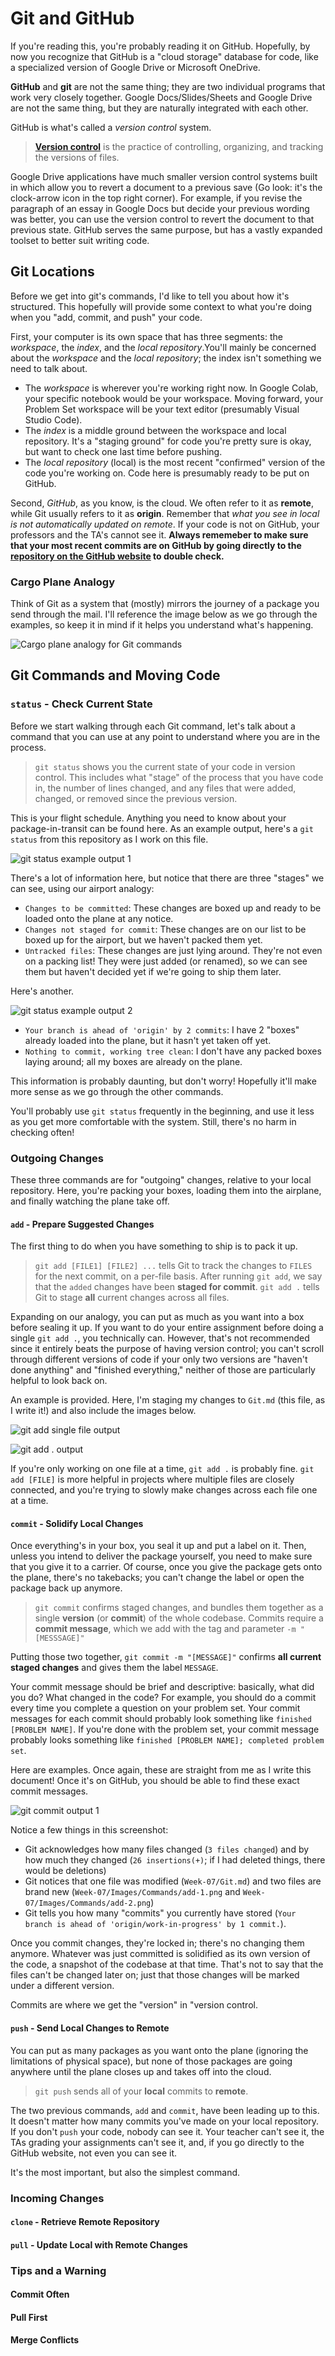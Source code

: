 # Git and GitHub

If you're reading this, you're probably reading it on GitHub. Hopefully, by now you recognize that GitHub is a "cloud storage" database for code, like a specialized version of Google Drive or Microsoft OneDrive.

**GitHub** and **git** are not the same thing; they are two individual programs that work very closely together. Google Docs/Slides/Sheets and Google Drive are not the same thing, but they are naturally integrated with each other.

GitHub is what's called a *version control* system.

> **[Version control](https://en.wikipedia.org/wiki/Version_control)** is the practice of controlling, organizing, and tracking the versions of files.

Google Drive applications have much smaller version control systems built in which allow you to revert a document to a previous save (Go look: it's the clock-arrow icon in the top right corner). For example, if you revise the paragraph of an essay in Google Docs but decide your previous wording was better, you can use the version control to revert the document to that previous state. GitHub serves the same purpose, but has a vastly expanded toolset to better suit writing code.

## Git Locations

Before we get into git's commands, I'd like to tell you about how it's structured. This hopefully will provide some context to what you're doing when you "add, commit, and push" your code.

First, your computer is its own space that has three segments: the *workspace*, the *index*, and the *local repository*.You'll mainly be concerned about the *workspace* and the *local repository*; the index isn't something we need to talk about.

* The *workspace* is wherever you're working right now. In Google Colab, your specific notebook would be your workspace. Moving forward, your Problem Set workspace will be your text editor (presumably Visual Studio Code).
* The *index* is a middle ground between the workspace and local repository. It's a "staging ground" for code you're pretty sure is okay, but want to check one last time before pushing.
* The *local repository* (local) is the most recent "confirmed" version of the code you're working on. Code here is presumably ready to be put on GitHub.

Second, *GitHub*, as you know, is the cloud. We often refer to it as **remote**, while Git usually refers to it as **origin**. Remember that *what you see in local is not automatically updated on remote*. If your code is not on GitHub, your professors and the TA's cannot see it. **Always rememeber to make sure that your most recent commits are on GitHub by going directly to the [repository on the GitHub website](https://github.com/) to double check.**

### Cargo Plane Analogy

Think of Git as a system that (mostly) mirrors the journey of a package you send through the mail. I'll reference the image below as we go through the examples, so keep it in mind if it helps you understand what's happening.

![Cargo plane analogy for Git commands](Images/Assets/airport.png)

## Git Commands and Moving Code

### `status` - Check Current State

Before we start walking through each Git command, let's talk about a command that you can use at any point to understand where you are in the process.

> `git status` shows you the current state of your code in version control. This includes what "stage" of the process that you have code in, the number of lines changed, and any files that were added, changed, or removed since the previous version.

This is your flight schedule. Anything you need to know about your package-in-transit can be found here. As an example output, here's a `git status` from this repository as I work on this file.

![git status example output 1](Images/Commands/Git/status-1.png)

There's a lot of information here, but notice that there are three "stages" we can see, using our airport analogy:

* `Changes to be committed`: These changes are boxed up and ready to be loaded onto the plane at any notice.
* `Changes not staged for commit`: These changes are on our list to be boxed up for the airport, but we haven't packed them yet.
* `Untracked files`: These changes are just lying around. They're not even on a packing list! They were just added (or renamed), so we can see them but haven't decided yet if we're going to ship them later.

Here's another.

![git status example output 2](Images/Commands/Git/status-2.png)

* `Your branch is ahead of 'origin' by 2 commits`: I have 2 "boxes" already loaded into the plane, but it hasn't yet taken off yet.
* `Nothing to commit, working tree clean`: I don't have any packed boxes laying around; all my boxes are already on the plane.

This information is probably daunting, but don't worry! Hopefully it'll make more sense as we go through the other commands.

You'll probably use `git status` frequently in the beginning, and use it less as you get more comfortable with the system. Still, there's no harm in checking often!

### Outgoing Changes

These three commands are for "outgoing" changes, relative to your local repository. Here, you're packing your boxes, loading them into the airplane, and finally watching the plane take off.

#### `add` - Prepare Suggested Changes

The first thing to do when you have something to ship is to pack it up.

> `git add [FILE1] [FILE2] ...` tells Git to track the changes to `FILES` for the next commit, on a per-file basis. After running `git add`, we say that the `added` changes have been **staged for commit**.
> `git add .` tells Git to stage **all** current changes across all files.

Expanding on our analogy, you can put as much as you want into a box before sealing it up. If you want to do your entire assignment before doing a single `git add .`, you technically can. However, that's not recommended since it entirely beats the purpose of having version control; you can't scroll through different versions of code if your only two versions are "haven't done anything" and "finished everything," neither of those are particularly helpful to look back on.

An example is provided. Here, I'm staging my changes to `Git.md` (this file, as I write it!) and also include the images below.

![git add single file output](Images/Commands/Git/add-1.png)

![git add . output](Images/Commands/Git/add-2.png)

If you're only working on one file at a time, `git add .` is probably fine. `git add [FILE]` is more helpful in projects where multiple files are closely connected, and you're trying to slowly make changes across each file one at a time.

#### `commit` - Solidify Local Changes

Once everything's in your box, you seal it up and put a label on it. Then, unless you intend to deliver the package yourself, you need to make sure that you give it to a carrier. Of course, once you give the package gets onto the plane, there's no takebacks; you can't change the label or open the package back up anymore.

> `git commit` confirms staged changes, and bundles them together as a single **version** (or **commit**) of the whole codebase.
> Commits require a **commit message**, which we add with the tag and parameter `-m "[MESSSAGE]"`

Putting those two together, `git commit -m "[MESSAGE]"` confirms **all current staged changes** and gives them the label `MESSAGE`.

Your commit message should be brief and descriptive: basically, what did you do? What changed in the code? For example, you should do a commit every time you complete a question on your problem set. Your commit messages for each commit should probably look something like `finished [PROBLEM NAME]`. If you're done with the problem set, your commit message probably looks something like `finished [PROBLEM NAME]; completed problem set`.

Here are examples. Once again, these are straight from me as I write this document! Once it's on GitHub, you should be able to find these exact commit messages.

![git commit output 1](Images/Commands/Git/commit-1.png)

Notice a few things in this screenshot:

* Git acknowledges how many files changed (`3 files changed`) and by how much they changed (`26 insertions(+)`; if I had deleted things, there would be deletions)
* Git notices that one file was modified (`Week-07/Git.md`) and two files are brand new (`Week-07/Images/Commands/add-1.png` and `Week-07/Images/Commands/add-2.png`)
* Git tells you how many "commits" you currently have stored (`Your branch is ahead of 'origin/work-in-progress' by 1 commit.`).

Once you commit changes, they're locked in; there's no changing them anymore. Whatever was just committed is solidified as its own version of the code, a snapshot of the codebase at that time. That's not to say that the files can't be changed later on; just that those changes will be marked under a different version.

Commits are where we get the "version" in "version control.

#### `push` - Send Local Changes to Remote

You can put as many packages as you want onto the plane (ignoring the limitations of physical space), but none of those packages are going anywhere until the plane closes up and takes off into the cloud.

> `git push` sends all of your **local** commits to **remote**.

The two previous commands, `add` and `commit`, have been leading up to this. It doesn't matter how many commits you've made on your local repository. If you don't `push` your code, nobody can see it. Your teacher can't see it, the TAs grading your assignments can't see it, and, if you go directly to the GitHub website, not even you can see it.

It's the most important, but also the simplest command.

### Incoming Changes

#### `clone` - Retrieve Remote Repository

#### `pull` - Update Local with Remote Changes

### Tips and a Warning

#### Commit Often

#### Pull First

#### Merge Conflicts
